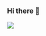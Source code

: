### Hi there 👋
                       
<a href="https://github.com/whomity">
  <img align="left" src="https://github-readme-stats.vercel.app/api?username=whomity&theme=react" />
</a>
